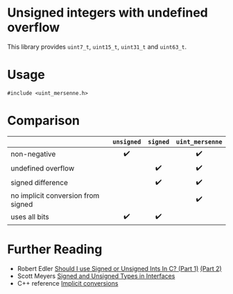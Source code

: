 # Unsigned integers with undefined overflow

This library provides `uint7_t`, `uint15_t`, `uint31_t` and `uint63_t`.

# Usage

```
#include <uint_mersenne.h>
```

# Comparison

| | `unsigned` | `signed` | `uint_mersenne` |
| --- | :---: | :---: | :---: |
| non-negative | ✔️ | | ✔️ |
| undefined overflow | | ✔️ | ✔️ |
| signed difference | | ✔️ | ✔️ |
| no implicit conversion from signed | | | ✔️ |
| uses all bits | ✔️ | ✔️ | |

# Further Reading

- Robert Edler [Should I use Signed or Unsigned Ints In C? (Part 1)](https://blog.robertelder.org/signed-or-unsigned/) [(Part 2)](https://blog.robertelder.org/signed-or-unsigned-part-2/)
- Scott Meyers [Signed and Unsigned Types in Interfaces](https://www.aristeia.com/Papers/C++ReportColumns/sep95.pdf)
- C++ reference [Implicit conversions](https://en.cppreference.com/w/cpp/language/implicit_conversion)